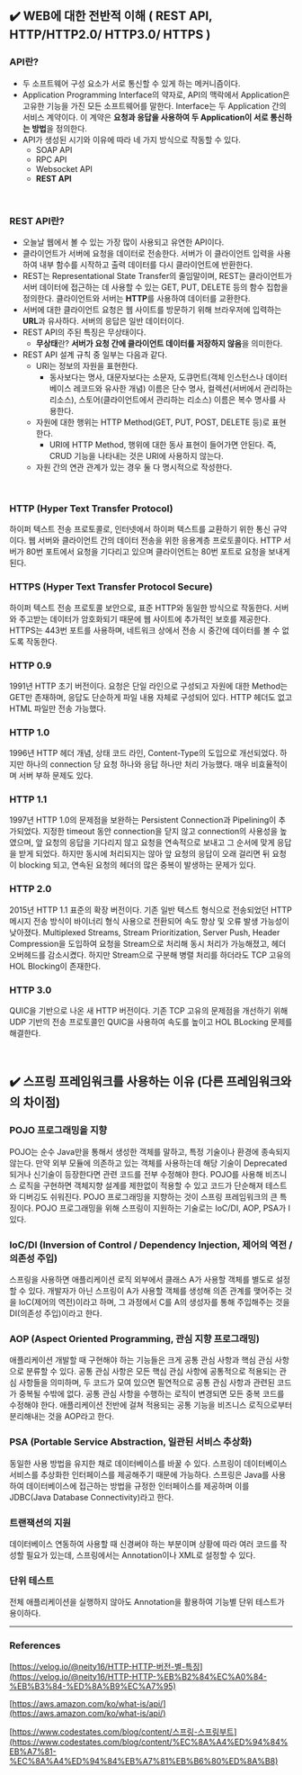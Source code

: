 ## :heavy_check_mark: WEB에 대한 전반적 이해 ( REST API, HTTP/HTTP2.0/ HTTP3.0/ HTTPS ) 

### API란?

* 두 소프트웨어 구성 요소가 서로 통신할 수 있게 하는 메커니즘이다.
* Application Programming Interface의 약자로, API의 맥락에서 Application은 고유한 기능을 가진 모든 소프트웨어를 말한다. Interface는 두 Application 간의 서비스 계약이다. 이 계약은 **요청과 응답을 사용하여 두 Application이 서로 통신하는 방법**을 정의한다. 
* API가 생성된 시기와 이유에 따라 네 가지 방식으로 작동할 수 있다. 
  - SOAP API
  - RPC API
  - Websocket API
  - **REST API**
<br/>

### REST API란?
* 오늘날 웹에서 볼 수 있는 가장 많이 사용되고 유연한 API이다.
* 클라이언트가 서버에 요청을 데이터로 전송한다. 서버가 이 클라이언트 입력을 사용하여 내부 함수를 시작하고 출력 데이터를 다시 클라이언트에 반환한다.
* REST는 Representational State Transfer의 줄임말이며, REST는 클라이언트가 서버 데이터에 접근하는 데 사용할 수 있는 GET, PUT, DELETE 등의 함수 집합을 정의한다. 클라이언트와 서버는 **HTTP**를 사용하여 데이터를 교환한다.
* 서버에 대한 클라이언트 요청은 웹 사이트를 방문하기 위해 브라우저에 입력하는 **URL**과 유사하다. 서버의 응답은 일반 데이터이다.
* REST API의 주된 특징은 무상태이다.
    - **무상태**란? **서버가 요청 간에 클라이언트 데이터를 저장하지 않음**을 의미한다.
* REST API 설계 규칙 중 일부는 다음과 같다.
    - URI는 정보의 자원을 표현한다.
        - 동사보다는 명사, 대문자보다는 소문자, 도큐먼트(객체 인스턴스나 데이터베이스 레코드와 유사한 개념) 이름은 단수 명사, 컬렉션(서버에서 관리하는 리소스), 스토어(클라이언트에서 관리하는 리소스) 이름은 복수 명사를 사용한다.
    - 자원에 대한 행위는 HTTP Method(GET, PUT, POST, DELETE 등)로 표현한다.
        - URI에 HTTP Method, 행위에 대한 동사 표현이 들어가면 안된다. 즉, CRUD 기능을 나타내는 것은 URI에 사용하지 않는다.
    - 자원 간의 연관 관계가 있는 경우 둘 다 명시적으로 작성한다.
<br/>

### HTTP (Hyper Text Transfer Protocol)
하이퍼 텍스트 전송 프로토콜로, 인터넷에서 하이퍼 텍스트를 교환하기 위한 통신 규약이다. 웹 서버와 클라이언트 간의 데이터 전송을 위한 응용계층 프로토콜이다. HTTP 서버가 80번 포트에서 요청을 기다리고 있으며 클라이언트는 80번 포트로 요청을 보내게 된다.

### HTTPS (Hyper Text Transfer Protocol Secure)
하이퍼 텍스트 전송 프로토콜 보안으로, 표준 HTTP와 동일한 방식으로 작동한다. 서버와 주고받는 데이터가 암호화되기 때문에 웹 사이트에 추가적인 보호를 제공한다. HTTPS는 443번 포트를 사용하며, 네트워크 상에서 전송 시 중간에 데이터를 볼 수 없도록 작동한다.

### HTTP 0.9
1991년 HTTP 초기 버전이다. 요청은 단일 라인으로 구성되고 자원에 대한 Method는 GET만 존재하며, 응답도 단순하게 파일 내용 자체로 구성되어 있다. HTTP 헤더도 없고 HTML 파일만 전송 가능했다.

### HTTP 1.0
1996년 HTTP 헤더 개념, 상태 코드 라인, Content-Type의 도입으로 개선되었다. 하지만 하나의 connection 당 요청 하나와 응답 하나만 처리 가능했다. 매우 비효율적이며 서버 부하 문제도 있다.

### HTTP 1.1
1997년 HTTP 1.0의 문제점을 보완하는 Persistent Connection과 Pipelining이 추가되었다. 지정한 timeout 동안 connection을 닫지 않고 connection의 사용성을 높였으며, 앞 요청의 응답을 기다리지 않고 요청을 연속적으로 보내고 그 순서에 맞게 응답을 받게 되었다. 하지만 동시에 처리되지는 않아 앞 요청의 응답이 오래 걸리면 뒤 요청이 blocking 되고, 연속된 요청의 헤더의 많은 중복이 발생하는 문제가 있다.

### HTTP 2.0
2015년 HTTP 1.1 표준의 확장 버전이다. 기존 일반 텍스트 형식으로 전송되었던 HTTP 메시지 전송 방식이 바이너리 형식 사용으로 전환되어 속도 향상 및 오류 발생 가능성이 낮아졌다. Multiplexed Streams, Stream Prioritization, Server Push, Header Compression을 도입하여 요청을 Stream으로 처리해 동시 처리가 가능해졌고, 헤더 오버헤드를 감소시켰다. 하지만 Stream으로 구분해 병렬 처리를 하더라도 TCP 고유의 HOL Blocking이 존재한다. 

### HTTP 3.0
QUIC을 기반으로 나온 새 HTTP 버전이다. 기존 TCP 고유의 문제점을 개선하기 위해 UDP 기반의 전송 프로토콜인 QUIC을 사용하여 속도를 높이고 HOL BLocking 문제를 해결한다.

<br/>

## :heavy_check_mark: 스프링 프레임워크를 사용하는 이유 (다른 프레임워크와의 차이점)

### POJO 프로그래밍을 지향
POJO는 순수 Java만을 통해서 생성한 객체를 말하고, 특정 기술이나 환경에 종속되지 않는다. 만약 외부 모듈에 의존하고 있는 객체를 사용하는데 해당 기술이 Deprecated되거나 신기술이 등장한다면 관련 코드를 전부 수정해야 한다. POJO를 사용해 비즈니스 로직을 구현하면 객체지향 설계를 제한없이 적용할 수 있고 코드가 단순해져 테스트와 디버깅도 쉬워진다.
POJO 프로그래밍을 지향하는 것이 스프링 프레임워크의 큰 특징이다. POJO 프로그래밍을 위해 스프링이 지원하는 기술로는 IoC/DI, AOP, PSA가 I있다.

### IoC/DI (Inversion of Control / Dependency Injection, 제어의 역전 / 의존성 주입)
스프링을 사용하면 애플리케이션 로직 외부에서 클래스 A가 사용할 객체를 별도로 설정할 수 있다. 개발자가 아닌 스프링이 A가 사용할 객체를 생성해 의존 관계를 맺어주는 것을 IoC(제어의 역전)이라고 하며, 그 과정에서 C를 A의 생성자를 통해 주입해주는 것을 DI(의존성 주입)이라고 한다.

### AOP (Aspect Oriented Programming, 관심 지향 프로그래밍)
애플리케이션 개발할 때 구현해야 하는 기능들은 크게 공통 관심 사항과 핵심 관심 사항으로 분류할 수 있다. 공통 관심 사항은 모든 핵심 관심 사항에 공통적으로 적용되는 관심 사항들을 의미하며, 두 코드가 모여 있으면 필연적으로 공통 관심 사항과 관련된 코드가 중복될 수밖에 없다. 공통 관심 사항을 수행하는 로직이 변경되면 모든 중복 코드를 수정해야 한다. 애플리케이션 전반에 걸쳐 적용되는 공통 기능을 비즈니스 로직으로부터 분리해내는 것을 AOP라고 한다.

### PSA (Portable Service Abstraction, 일관된 서비스 추상화)
동일한 사용 방법을 유지한 채로 데이터베이스를 바꿀 수 있다. 스프링이 데이터베이스 서비스를 추상화한 인터페이스를 제공해주기 때문에 가능하다. 스프링은 Java를 사용하여 데이터베이스에 접근하는 방법을 규정한 인터페이스를 제공하며 이를 JDBC(Java Database Connectivity)라고 한다. 

### 트랜잭션의 지원
데이터베이스 연동하여 사용할 때 신경써야 하는 부분이며 상황에 따라 여러 코드를 작성할 필요가 있는데, 스프링에서는 Annotation이나 XML로 설정할 수 있다.

### 단위 테스트
전체 애플리케이션을 실행하지 않아도  Annotation을 활용하여 기능별 단위 테스트가 용이하다.

<hr/>

### References
[https://velog.io/@neity16/HTTP-HTTP-버전-별-특징](https://velog.io/@neity16/HTTP-HTTP-%EB%B2%84%EC%A0%84-%EB%B3%84-%ED%8A%B9%EC%A7%95)

[https://aws.amazon.com/ko/what-is/api/](https://aws.amazon.com/ko/what-is/api/)

[https://www.codestates.com/blog/content/스프링-스프링부트](https://www.codestates.com/blog/content/%EC%8A%A4%ED%94%84%EB%A7%81-%EC%8A%A4%ED%94%84%EB%A7%81%EB%B6%80%ED%8A%B8)
